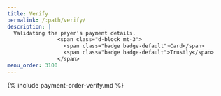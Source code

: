 ```yaml
---
title: Verify
permalink: /:path/verify/
description: |
  Validating the payer's payment details.
                <span class="d-block mt-3">
                  <span class="badge badge-default">Card</span>
                  <span class="badge badge-default">Trustly</span>
                </span>
menu_order: 3100
---
```


{% include payment-order-verify.md %}
